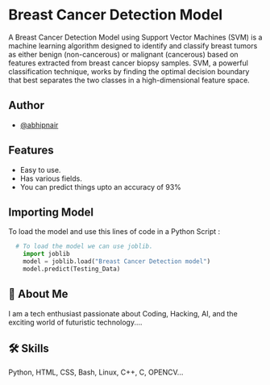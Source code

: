 
# Breast Cancer Detection Model
A Breast Cancer Detection Model using Support Vector Machines (SVM) is a machine learning algorithm designed to identify and classify breast tumors as either benign (non-cancerous) or malignant (cancerous) based on features extracted from breast cancer biopsy samples. SVM, a powerful classification technique, works by finding the optimal decision boundary that best separates the two classes in a high-dimensional feature space.




## Author

- [@abhipnair](https://github.com/abhipnair)


## Features

- Easy to use.
- Has various fields.
- You can predict things upto an accuracy of 93%


## Importing Model


To load the model and use this lines of code in a Python Script :

```python
  # To load the model we can use joblib.
    import joblib
    model = joblib.load("Breast Cancer Detection model")
    model.predict(Testing_Data) 
```





## 🚀 About Me
I am a tech enthusiast passionate about Coding, Hacking, AI, and the exciting world of futuristic technology....


## 🛠 Skills
Python, HTML, CSS, Bash, Linux, C++, C, OPENCV...
